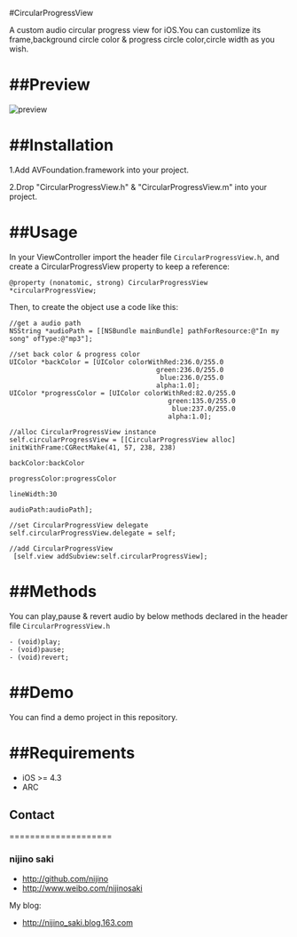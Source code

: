 #CircularProgressView

A custom audio circular progress view for iOS.You can customlize its frame,background circle color & progress circle color,circle width as you wish.

##Preview
====================

![preview](https://github.com/nijino/CircularProgressView/blob/master/ScreenShot.png?raw=true)

##Installation
====================

1.Add AVFoundation.framework into your project.

2.Drop "CircularProgressView.h" & "CircularProgressView.m" into your project.

##Usage
====================

In your ViewController import the header file `CircularProgressView.h`, and create a CircularProgressView property to keep a reference:

`@property (nonatomic, strong) CircularProgressView *circularProgressView;`

Then, to create the object use a code like this:

```
//get a audio path
NSString *audioPath = [[NSBundle mainBundle] pathForResource:@"In my song" ofType:@"mp3"];

//set back color & progress color
UIColor *backColor = [UIColor colorWithRed:236.0/255.0 
									 green:236.0/255.0 
									  blue:236.0/255.0 
									 alpha:1.0];
UIColor *progressColor = [UIColor colorWithRed:82.0/255.0 
										green:135.0/255.0 
										 blue:237.0/255.0 
										alpha:1.0];
    
//alloc CircularProgressView instance
self.circularProgressView = [[CircularProgressView alloc] initWithFrame:CGRectMake(41, 57, 238, 238) 
															  backColor:backColor 
														  progressColor:progressColor 
															  lineWidth:30 
															  audioPath:audioPath];

//set CircularProgressView delegate
self.circularProgressView.delegate = self;

//add CircularProgressView
 [self.view addSubview:self.circularProgressView];
 ```
 
##Methods
====================

You can play,pause & revert audio by below methods declared in the header file `CircularProgressView.h`

```
- (void)play;
- (void)pause;
- (void)revert;
```

##Demo
====================

You can find a demo project in this repository.

##Requirements
====================

- iOS >= 4.3
- ARC

## Contact
====================

### nijino saki
- http://github.com/nijino
- http://www.weibo.com/nijinosaki

My blog:

- http://nijino_saki.blog.163.com
